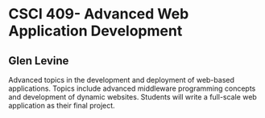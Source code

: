# CSCI 409- Advanced Web Application Development 
## Glen Levine
<p>Advanced topics in the development and deployment of web-based applications.
Topics include advanced middleware programming concepts and development of
dynamic websites. Students will write a full-scale web application as their final
project.
</p>